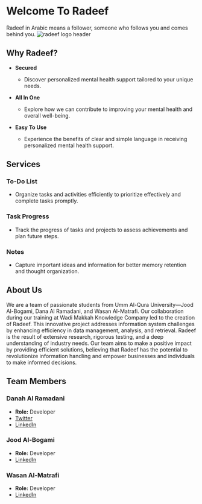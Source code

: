 # Welcome To Radeef

Radeef in Arabic means a follower, someone who follows you and comes behind you.
![radeef logo header](https://github.com/user-attachments/assets/f44888a4-220d-4c65-b545-d276ddda0d83)

## Why Radeef?

- **Secured**
  - Discover personalized mental health support tailored to your unique needs.

- **All In One**
  - Explore how we can contribute to improving your mental health and overall well-being.

- **Easy To Use**
  - Experience the benefits of clear and simple language in receiving personalized mental health support.

## Services

### To-Do List
- Organize tasks and activities efficiently to prioritize effectively and complete tasks promptly.

### Task Progress
- Track the progress of tasks and projects to assess achievements and plan future steps.

### Notes
- Capture important ideas and information for better memory retention and thought organization.

## About Us

We are a team of passionate students from Umm Al-Qura University—Jood Al-Bogami, Dana Al Ramadani, and Wasan Al-Matrafi. Our collaboration during our training at Wadi Makkah Knowledge Company led to the creation of Radeef. This innovative project addresses information system challenges by enhancing efficiency in data management, analysis, and retrieval. Radeef is the result of extensive research, rigorous testing, and a deep understanding of industry needs. Our team aims to make a positive impact by providing efficient solutions, believing that Radeef has the potential to revolutionize information handling and empower businesses and individuals to make informed decisions.

## Team Members

### Danah Al Ramadani

- **Role:** Developer
- [Twitter](https://x.com/d__a31?s=21)
- [LinkedIn](https://www.linkedin.com/in/danah-alramadani-58b435295?utm_source=share&utm_campaign=share_via&utm_content=profile&utm_medium=ios_app)

### Jood Al-Bogami

- **Role:** Developer
- [LinkedIn](https://www.linkedin.com/in/jood-albogami/)

### Wasan Al-Matrafi

- **Role:** Developer
- [LinkedIn](https://www.linkedin.com/in/wasan-al-matrafi-123456789/)
